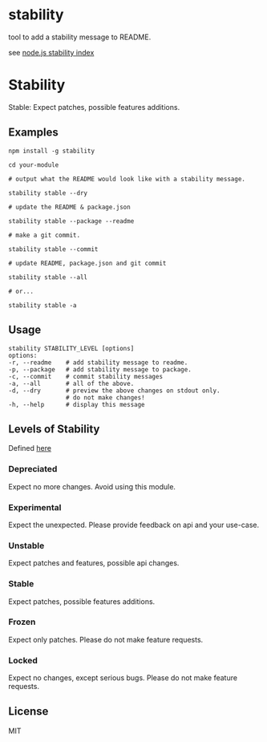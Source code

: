 # stability

tool to add a stability message to README.

see [node.js stability index](http://nodejs.org/api/documentation.html#documentation_stability_index)

# Stability

Stable: Expect patches, possible features additions.

## Examples

```
npm install -g stability

cd your-module

# output what the README would look like with a stability message.

stability stable --dry

# update the README & package.json

stability stable --package --readme

# make a git commit.

stability stable --commit

# update README, package.json and git commit 

stability stable --all

# or...

stability stable -a

```

## Usage

```
stability STABILITY_LEVEL [options]
options:
-r, --readme    # add stability message to readme.
-p, --package   # add stability message to package.
-c, --commit    # commit stability messages
-a, --all       # all of the above.
-d, --dry       # preview the above changes on stdout only.
                # do not make changes! 
-h, --help      # display this message
```

## Levels of Stability

Defined [here](https://github.com/dominictarr/stability/blob/master/levels.json)

### Depreciated

Expect no more changes. Avoid using this module.

### Experimental

Expect the unexpected. Please provide feedback on api and your use-case.

### Unstable

Expect patches and features, possible api changes.

### Stable

Expect patches, possible features additions.

### Frozen

Expect only patches. Please do not make feature requests.

### Locked

Expect no changes, except serious bugs. Please do not make feature requests.

## License

MIT
